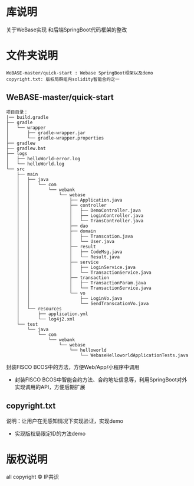 # 库说明
关于WeBase实现 和后端SpringBoot代码框架的整改


# 文件夹说明
```
WeBASE-master/quick-start : Webase SpringBoot框架以及demo
copyright.txt: 版权局群组内solidity智能合约之一
```

## WeBASE-master/quick-start

```
项目目录：
|── build.gradle
├── gradle
│   └── wrapper
│       ├── gradle-wrapper.jar
│       └── gradle-wrapper.properties
├── gradlew
├── gradlew.bat
├── logs
│   ├── helloWorld-error.log
│   └── helloWorld.log
└── src
    ├── main
    │   ├── java
    │   │   └── com
    │   │       └── webank
    │   │           └── webase
    │   │               ├── Application.java
    │   │               ├── controller
    │   │               │   ├── DemoController.java
    │   │               │   ├── LoginController.java
    │   │               │   └── TransController.java
    │   │               ├── dao
    │   │               ├── domain
    │   │               │   ├── Transcation.java
    │   │               │   └── User.java
    │   │               ├── result
    │   │               │   ├── CodeMsg.java
    │   │               │   └── Result.java
    │   │               ├── service
    │   │               │   ├── LoginService.java
    │   │               │   └── TransactionService.java
    │   │               ├── transaction
    │   │               │   ├── TransactionParam.java
    │   │               │   └── TransactionService.java
    │   │               └── vo
    │   │                   ├── LoginVo.java
    │   │                   └── SendTranscationVo.java
    │   └── resources
    │       ├── application.yml
    │       └── log4j2.xml
    └── test
        └── java
            └── com
                └── webank
                    └── webase
                        └── helloworld
                            └── WebaseHelloworldApplicationTests.java
```                            
封装FISCO BCOS中的方法，方便Web/App/小程序中调用
- 封装FISCO BCOS中智能合约方法、合约地址信息等，利用SpringBoot对外实现调用的API，方便后期扩展

## copyright.txt
说明：让用户在无感知情况下实现验证，实现demo
- 实现版权局限定ID的方法demo

# 版权说明
all copyright © IP共识
